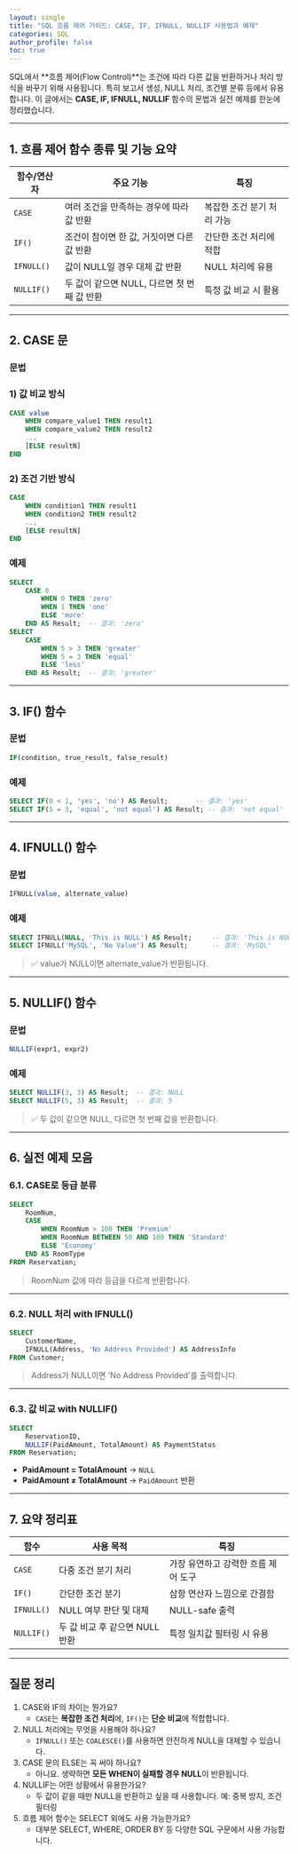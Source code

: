 ```yaml
---
layout: single
title: "SQL 흐름 제어 가이드: CASE, IF, IFNULL, NULLIF 사용법과 예제"
categories: SQL
author_profile: false
toc: true
---
```


SQL에서 **흐름 제어(Flow Control)**는 조건에 따라 다른 값을 반환하거나 처리 방식을 바꾸기 위해 사용됩니다. 특히 보고서 생성, NULL 처리, 조건별 분류 등에서 유용합니다. 이 글에서는 **CASE, IF, IFNULL, NULLIF** 함수의 문법과 실전 예제를 한눈에 정리했습니다.

------

## 1. 흐름 제어 함수 종류 및 기능 요약

| 함수/연산자 | 주요 기능                                   | 특징                       |
| ----------- | ------------------------------------------- | -------------------------- |
| `CASE`      | 여러 조건을 만족하는 경우에 따라 값 반환    | 복잡한 조건 분기 처리 가능 |
| `IF()`      | 조건이 참이면 한 값, 거짓이면 다른 값 반환  | 간단한 조건 처리에 적합    |
| `IFNULL()`  | 값이 NULL일 경우 대체 값 반환               | NULL 처리에 유용           |
| `NULLIF()`  | 두 값이 같으면 NULL, 다르면 첫 번째 값 반환 | 특정 값 비교 시 활용       |

------

## 2. CASE 문

### 문법

### 1) 값 비교 방식

```sql
CASE value
    WHEN compare_value1 THEN result1
    WHEN compare_value2 THEN result2
    ...
    [ELSE resultN]
END
```

### 2) 조건 기반 방식

```sql
CASE
    WHEN condition1 THEN result1
    WHEN condition2 THEN result2
    ...
    [ELSE resultN]
END
```

### 예제

```sql
SELECT
    CASE 0
        WHEN 0 THEN 'zero'
        WHEN 1 THEN 'one'
        ELSE 'more'
    END AS Result;  -- 결과: 'zero'
SELECT
    CASE
        WHEN 5 > 3 THEN 'greater'
        WHEN 5 = 3 THEN 'equal'
        ELSE 'less'
    END AS Result;  -- 결과: 'greater'
```

------

## 3. IF() 함수

### 문법

```sql
IF(condition, true_result, false_result)
```

### 예제

```sql
SELECT IF(0 < 1, 'yes', 'no') AS Result;       -- 결과: 'yes'
SELECT IF(5 = 3, 'equal', 'not equal') AS Result; -- 결과: 'not equal'
```

------

## 4. IFNULL() 함수

### 문법

```sql
IFNULL(value, alternate_value)
```

### 예제

```sql
SELECT IFNULL(NULL, 'This is NULL') AS Result;     -- 결과: 'This is NULL'
SELECT IFNULL('MySQL', 'No Value') AS Result;      -- 결과: 'MySQL'
```

> ✅ value가 NULL이면 alternate_value가 반환됩니다.

------

## 5. NULLIF() 함수

### 문법

```sql
NULLIF(expr1, expr2)
```

### 예제

```sql
SELECT NULLIF(3, 3) AS Result;  -- 결과: NULL
SELECT NULLIF(5, 3) AS Result;  -- 결과: 5
```

> ✅ 두 값이 같으면 NULL, 다르면 첫 번째 값을 반환합니다.

------

## 6. 실전 예제 모음

### 6.1. CASE로 등급 분류

```sql
SELECT
    RoomNum,
    CASE
        WHEN RoomNum > 100 THEN 'Premium'
        WHEN RoomNum BETWEEN 50 AND 100 THEN 'Standard'
        ELSE 'Economy'
    END AS RoomType
FROM Reservation;
```

> RoomNum 값에 따라 등급을 다르게 반환합니다.

------

### 6.2. NULL 처리 with IFNULL()

```sql
SELECT
    CustomerName,
    IFNULL(Address, 'No Address Provided') AS AddressInfo
FROM Customer;
```

> Address가 NULL이면 'No Address Provided'를 출력합니다.

------

### 6.3. 값 비교 with NULLIF()

```sql
SELECT
    ReservationID,
    NULLIF(PaidAmount, TotalAmount) AS PaymentStatus
FROM Reservation;
```

- **PaidAmount = TotalAmount** → `NULL`
- **PaidAmount ≠ TotalAmount** → `PaidAmount` 반환

------

## 7. 요약 정리표

| 함수       | 사용 목적                      | 특징                                |
| ---------- | ------------------------------ | ----------------------------------- |
| `CASE`     | 다중 조건 분기 처리            | 가장 유연하고 강력한 흐름 제어 도구 |
| `IF()`     | 간단한 조건 분기               | 삼항 연산자 느낌으로 간결함         |
| `IFNULL()` | NULL 여부 판단 및 대체         | NULL-safe 출력                      |
| `NULLIF()` | 두 값 비교 후 같으면 NULL 반환 | 특정 일치값 필터링 시 유용          |

------

## 질문 정리

1. CASE와 IF의 차이는 뭔가요?
   - `CASE`는 **복잡한 조건 처리**에, `IF()`는 **단순 비교**에 적합합니다.
2. NULL 처리에는 무엇을 사용해야 하나요?
   - `IFNULL()` 또는 `COALESCE()`를 사용하면 안전하게 NULL을 대체할 수 있습니다.
3. CASE 문의 ELSE는 꼭 써야 하나요?
   - 아니요. 생략하면 **모든 WHEN이 실패할 경우 NULL**이 반환됩니다.
4. NULLIF는 어떤 상황에서 유용한가요?
   - 두 값이 같을 때만 NULL을 반환하고 싶을 때 사용합니다. 예: 중복 방지, 조건 필터링
5. 흐름 제어 함수는 SELECT 외에도 사용 가능한가요?
   - 대부분 SELECT, WHERE, ORDER BY 등 다양한 SQL 구문에서 사용 가능합니다.
